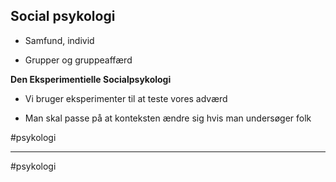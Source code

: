 ## Social psykologi

- Samfund, individ

- Grupper og gruppeaffærd

**Den Eksperimentielle Socialpsykologi**

- Vi bruger eksperimenter til at teste vores adværd

- Man skal passe på at konteksten ændre sig hvis man undersøger folk

#psykologi 

---
#psykologi